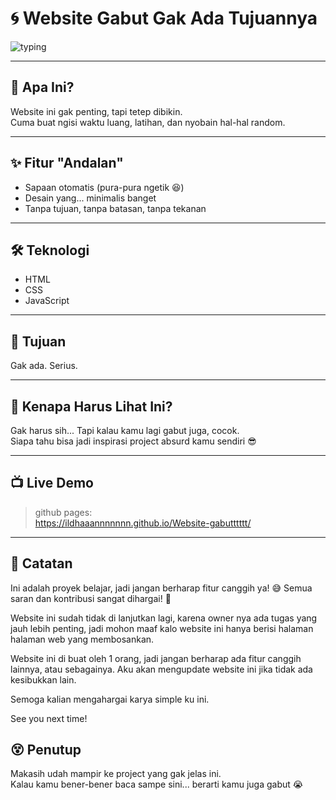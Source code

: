 # 🌀 Website Gabut Gak Ada Tujuannya

![typing](https://readme-typing-svg.herokuapp.com?font=Fira+Code&duration=2000&pause=1000&color=00FFCC&center=true&vCenter=true&width=435&lines=Selamat+Datang+di+Website+Gabut~;Gak+ada+tujuan%2C+cuma+iseng+aja...;Bikin+karena+lagi+bosen;Nunggu+ide+yang+gak+dateng-dateng)

---

## 🤷 Apa Ini?

Website ini gak penting, tapi tetep dibikin.  
Cuma buat ngisi waktu luang, latihan, dan nyobain hal-hal random.

---

## ✨ Fitur "Andalan"

- Sapaan otomatis (pura-pura ngetik 😆)
- Desain yang... minimalis banget
- Tanpa tujuan, tanpa batasan, tanpa tekanan

---

## 🛠️ Teknologi

- HTML
- CSS
- JavaScript 

---

## 🎯 Tujuan

Gak ada. Serius.

---

## 🧠 Kenapa Harus Lihat Ini?

Gak harus sih... Tapi kalau kamu lagi gabut juga, cocok.  
Siapa tahu bisa jadi inspirasi project absurd kamu sendiri 😎

---

## 📺 Live Demo

> github pages:  
> https://ildhaaannnnnnn.github.io/Website-gabutttttt/

---

## 📝 Catatan

   Ini adalah proyek belajar, jadi jangan berharap fitur canggih ya! 😅
   Semua saran dan kontribusi sangat dihargai! 🙏

   Website ini sudah tidak di lanjutkan lagi, karena owner nya ada tugas yang jauh lebih penting,
   jadi mohon maaf kalo website ini hanya berisi halaman halaman web yang membosankan. 

   Website ini di buat oleh 1 orang, jadi jangan berharap ada fitur canggih lainnya, atau sebagainya.
   Aku akan mengupdate website ini jika tidak ada kesibukkan lain.

   Semoga kalian mengahargai karya simple ku ini.

   See you next time!

## 😵 Penutup

Makasih udah mampir ke project yang gak jelas ini.  
Kalau kamu bener-bener baca sampe sini... berarti kamu juga gabut 😭
